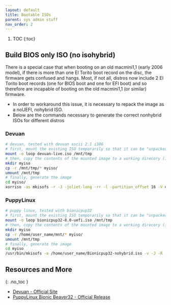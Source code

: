 ```yaml
---
layout: default
title: Bootable ISOs     
parent: sys admin stuff
nav_order: 2
---
```


1. TOC
{:toc}


## Build BIOS only ISO (no isohybrid)
There is a special case that when booting on an old macmini1,1 (early 2006 model), if there is more than one El Torito boot record on the disc, the firmware gets confused and hangs. Most, if not all, distros now include 2 El Torito boot records (one for BIOS boot and one for EFI boot) and so therefore are incapable of booting on the old macmini1,1 (or similar) firmware.   
- In order to workaround this issue, it is necessary to repack the image as a noUEFI, nohybrid ISO.  
- Below are the commands necessary to generate the correct nonhybrid ISOs for different distros  

### Devuan
```bash
# devuan, tested with devuan ascii 2.1 i386
# first, mount the existing ISO temporarily so that it can be "unpacked"
mount -o loop devuan-live.iso /mnt/tmp
# then, copy the contents of the mounted image to a working direcory (ie myiso)
mkdir myiso
cp -r /mnt/tmp/* myiso/
umount /mnt/tmp
# finally, generate the image
cd myiso/
xorriso -as mkisofs -r -J -joliet-long -rr -l -partition_offset 16 -V devuan-live -b isolinux/isolinux.bin -c isolinux/boot.cat -no-emul-boot -boot-load-size 4 -boot-info-table -eltorito-alt-boot -o devuani386-nohybrid-live.iso .
```

### PuppyLinux
```bash
# puppy linux, tested with bionicpup32
# first, mount the existing ISO temporarily so that it can be "unpacked"
mount -o loop bionicpup32-8.0-uefi.iso /mnt/tmp
# then, copy the contents of the mounted image to a working direcory (ie myiso)
mkdir myiso
cp -r /home/user_name/mnt/* myiso/
umount /mnt/tmp
# finally, generate the image
cd myiso
/usr/bin/mkisofs -o /home/user_name/Bionicpup32-nohybrid.iso -v -J -R -D -A Bionicpup -V Bionicpup -no-emul-boot -boot-info-table -boot-load-size 4 -b isolinux.bin -c isolinux.boot .
```




## Resources and More
{: .no_toc }
- [Devuan - Official Site](https://devuan.org)
- [PuppyLinux Bionic Beaver32 - Official Release](http://murga-linux.com/puppy/viewtopic.php?t=113244)  
